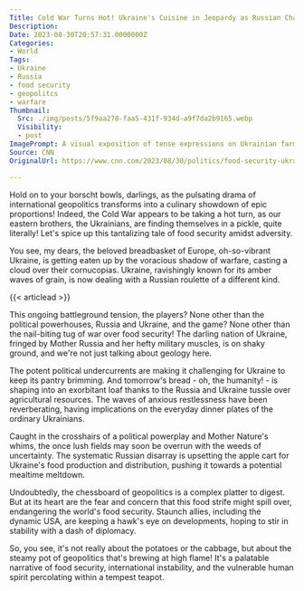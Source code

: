 ```yaml
---
Title: Cold War Turns Hot! Ukraine's Cuisine in Jeopardy as Russian Chaos Takes Hold
Description: 
Date: 2023-08-30T20:57:31.0000000Z
Categories:
- World
Tags:
- Ukraine
- Russia
- food security
- geopolitcs
- warfare
Thumbnail:
  Src: ./img/posts/5f9aa278-faa5-431f-934d-a9f7da2b9165.webp
  Visibility:
  - post
ImagePrompt: A visual exposition of tense expressions on Ukrainian farmers set against a backdrop of extensive grain fields shadowed by dark ominous clouds. On the horizon, a military presence lurks, embodying the poignant intrusion of geopolitics in their pastoral lives.
Source: CNN
OriginalUrl: https://www.cnn.com/2023/08/30/politics/food-security-ukraine-russia-war/index.html

---
```

Hold on to your borscht bowls, darlings, as the pulsating drama of international geopolitics transforms into a culinary showdown of epic proportions! Indeed, the Cold War appears to be taking a hot turn, as our eastern brothers, the Ukrainians, are finding themselves in a pickle, quite literally! Let's spice up this tantalizing tale of food security amidst adversity. 

You see, my dears, the beloved breadbasket of Europe, oh-so-vibrant Ukraine, is getting eaten up by the voracious shadow of warfare, casting a cloud over their cornucopias. Ukraine, ravishingly known for its amber waves of grain, is now dealing with a Russian roulette of a different kind. 

{{< articlead >}}

This ongoing battleground tension, the players? None other than the political powerhouses, Russia and Ukraine, and the game? None other than the nail-biting tug of war over food security! The darling nation of Ukraine, fringed by Mother Russia and her hefty military muscles, is on shaky ground, and we're not just talking about geology here. 

The potent political undercurrents are making it challenging for Ukraine to keep its pantry brimming. And tomorrow's bread - oh, the humanity! - is shaping into an exorbitant loaf thanks to the Russia and Ukraine tussle over agricultural resources. The waves of anxious restlessness have been reverberating, having implications on the everyday dinner plates of the ordinary Ukrainians. 

Caught in the crosshairs of a political powerplay and Mother Nature's whims, the once lush fields may soon be overrun with the weeds of uncertainty. The systematic Russian disarray is upsetting the apple cart for Ukraine's food production and distribution, pushing it towards a potential mealtime meltdown. 

Undoubtedly, the chessboard of geopolitics is a complex platter to digest. But at its heart are the fear and concern that this food strife might spill over, endangering the world's food security. Staunch allies, including the dynamic USA, are keeping a hawk's eye on developments, hoping to stir in stability with a dash of diplomacy. 

So, you see, it's not really about the potatoes or the cabbage, but about the steamy pot of geopolitics that's brewing at high flame! It's a palatable narrative of food security, international instability, and the vulnerable human spirit percolating within a tempest teapot.